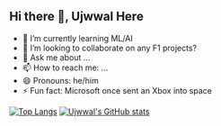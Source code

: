 ## Hi there 👋, Ujwwal Here

<!--
**ujwwal/ujwwal** is a ✨ _special_ ✨ repository because its `README.md` (this file) appears on your GitHub profile.
-->
- 🌱 I’m currently learning ML/AI
- 👯 I’m looking to collaborate on any F1 projects?
- 💬 Ask me about ...
- 📫 How to reach me: ...
- 😄 Pronouns: he/him
- ⚡ Fun fact: Microsoft once sent an Xbox into space

[![Top Langs](https://github-readme-stats.vercel.app/api/top-langs/?username=ujwwal&langs_count=8)](https://github.com/ujwwal/github-readme-stats)
[![Ujwwal's GitHub stats](https://github-readme-stats.vercel.app/api?username=ujwwal)](https://github.com/ujwwal/github-readme-stats)
